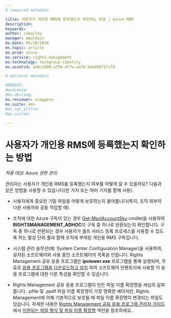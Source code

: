 ```yaml
---
# required metadata

title: 사용자가 개인용 RMS에 등록했는지 확인하는 방법 | Azure RMS
description:
keywords:
author: cabailey
manager: mbaldwin
ms.date: 04/28/2016
ms.topic: article
ms.prod: azure
ms.service: rights-management
ms.technology: techgroup-identity
ms.assetid: a36c3d99-a794-4f7a-aafb-64a950f1fcf9

# optional metadata

#ROBOTS:
#audience:
#ms.devlang:
ms.reviewer: esaggese
ms.suite: ems
#ms.tgt_pltfrm:
#ms.custom:

---
```



# 사용자가 개인용 RMS에 등록했는지 확인하는 방법

*적용 대상: Azure 권한 관리*

관리자는 사용자가 개인용 RMS를 등록했는지 여부를 어떻게 알 수 있을까요? 다음과 같은 방법을 사용할 수 있습니다(한 가지 또는 여러 가지를 함께 사용).

-   사용자에게 중요한 기밀 파일을 어떻게 보호하는지 물어봅니다(특히, 조직 외부의 다른 사용자와 공동 작업할 때).

-   조직에 대한 Azure 구독이 있는 경우 [Get-MsolAccountSku](https://msdn.microsoft.com/library/azure/dn194118.aspx) cmdlet을 사용하여 **RIGHTSMANAGEMENT_ADHOC**이 구독 중 하나로 반환되는지 확인합니다. 구독 중 하나로 반환되는 경우 사용자가 셀프 서비스 등록 프로세스를 사용할 수 있도록 하는 활성 단위 풀과 함께 조직에 부여된 개인용 RMS 구독입니다.

-   시스템 관리 솔루션(예: System Center Configuration Manager)을 사용하여, 설치된 소프트웨어와 사용 중인 소프트웨어의 목록을 만듭니다. Rights Management 공유 응용 프로그램은 **ipviewer.exe** 프로그램을 통해 실행되며, 무료로 [응용 프로그램을 다운로드하고 설치](http://go.microsoft.com/fwlink/?LinkId=303970) 하여 소프트웨어 인벤토리에 사용할 이 응용 프로그램에 대한 다른 특성을 확인할 수 있습니다.

-   Rights Management 공유 응용 프로그램이 만든 파일 이름 확장명을 세심히 살펴봅니다. .pfile 및 .ppdf 파일 이름 확장명이 가장 명확한 예이지만, Rights Management에 의해 기본적으로 보호될 때 파일 이름 확장명이 변경되는 파일도 있습니다. 자세한 내용은 [Rights Management 공유 응용 프로그램 관리자 가이드](http://technet.microsoft.com/library/dn339003.aspx)에서 [지원되는 파일 형식 및 파일 이름 확장명](../rms-client/sharing-app-admin-guide-technical.md#supported-file-types-and-file-name-extensions) 섹션을 참조하세요..



<!--HONumber=Apr16_HO4-->



